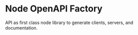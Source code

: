 # Node OpenAPI Factory

API as first class node library to generate clients, servers, and documentation.